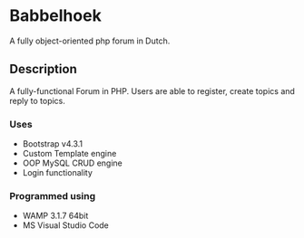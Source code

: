 # Babbelhoek

A fully object-oriented php forum in Dutch.

## Description

A fully-functional Forum in PHP.
Users are able to register, create topics and reply to topics.

### Uses

* Bootstrap v4.3.1
* Custom Template engine
* OOP MySQL CRUD engine
* Login functionality

### Programmed using

* WAMP 3.1.7 64bit
* MS Visual Studio Code
